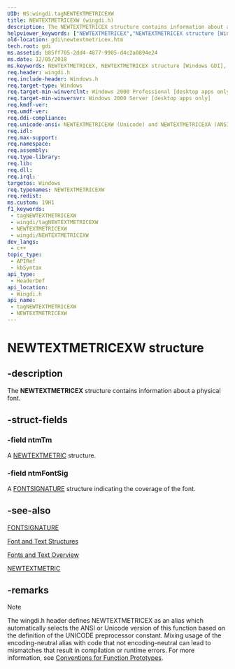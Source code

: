 ```yaml
---
UID: NS:wingdi.tagNEWTEXTMETRICEXW
title: NEWTEXTMETRICEXW (wingdi.h)
description: The NEWTEXTMETRICEX structure contains information about a physical font.
helpviewer_keywords: ["NEWTEXTMETRICEX","NEWTEXTMETRICEX structure [Windows GDI]","NEWTEXTMETRICEXA","NEWTEXTMETRICEXW","_win32_NEWTEXTMETRICEX_str","gdi.newtextmetricex","wingdi/NEWTEXTMETRICEX","wingdi/NEWTEXTMETRICEXA","wingdi/NEWTEXTMETRICEXW"]
old-location: gdi\newtextmetricex.htm
tech.root: gdi
ms.assetid: b85ff705-2dd4-4877-9905-d4c2a0894e24
ms.date: 12/05/2018
ms.keywords: NEWTEXTMETRICEX, NEWTEXTMETRICEX structure [Windows GDI], NEWTEXTMETRICEXA, NEWTEXTMETRICEXW, _win32_NEWTEXTMETRICEX_str, gdi.newtextmetricex, wingdi/NEWTEXTMETRICEX, wingdi/NEWTEXTMETRICEXA, wingdi/NEWTEXTMETRICEXW
req.header: wingdi.h
req.include-header: Windows.h
req.target-type: Windows
req.target-min-winverclnt: Windows 2000 Professional [desktop apps only]
req.target-min-winversvr: Windows 2000 Server [desktop apps only]
req.kmdf-ver: 
req.umdf-ver: 
req.ddi-compliance: 
req.unicode-ansi: NEWTEXTMETRICEXW (Unicode) and NEWTEXTMETRICEXA (ANSI)
req.idl: 
req.max-support: 
req.namespace: 
req.assembly: 
req.type-library: 
req.lib: 
req.dll: 
req.irql: 
targetos: Windows
req.typenames: NEWTEXTMETRICEXW
req.redist: 
ms.custom: 19H1
f1_keywords:
 - tagNEWTEXTMETRICEXW
 - wingdi/tagNEWTEXTMETRICEXW
 - NEWTEXTMETRICEXW
 - wingdi/NEWTEXTMETRICEXW
dev_langs:
 - c++
topic_type:
 - APIRef
 - kbSyntax
api_type:
 - HeaderDef
api_location:
 - Wingdi.h
api_name:
 - tagNEWTEXTMETRICEXW
 - NEWTEXTMETRICEXW
---
```


# NEWTEXTMETRICEXW structure


## -description

The <b>NEWTEXTMETRICEX</b> structure contains information about a physical font.

## -struct-fields

### -field ntmTm

A <a href="/windows/desktop/api/wingdi/ns-wingdi-newtextmetrica">NEWTEXTMETRIC</a> structure.

### -field ntmFontSig

A <a href="/windows/desktop/api/wingdi/ns-wingdi-fontsignature">FONTSIGNATURE</a> structure indicating the coverage of the font.

## -see-also

<a href="/windows/desktop/api/wingdi/ns-wingdi-fontsignature">FONTSIGNATURE</a>



<a href="/windows/desktop/gdi/font-and-text-structures">Font and Text Structures</a>



<a href="/windows/desktop/gdi/fonts-and-text">Fonts and Text Overview</a>



<a href="/windows/desktop/api/wingdi/ns-wingdi-newtextmetrica">NEWTEXTMETRIC</a>

## -remarks

> [!NOTE]
> The wingdi.h header defines NEWTEXTMETRICEX as an alias which automatically selects the ANSI or Unicode version of this function based on the definition of the UNICODE preprocessor constant. Mixing usage of the encoding-neutral alias with code that not encoding-neutral can lead to mismatches that result in compilation or runtime errors. For more information, see [Conventions for Function Prototypes](/windows/win32/intl/conventions-for-function-prototypes).

